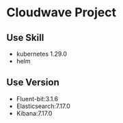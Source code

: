 # Cloudwave Project
## Use Skill
- kubernetes 1.29.0
- helm
## Use Version
- Fluent-bit:3.1.6
- Elasticsearch:7.17.0
- Kibana:7.17.0